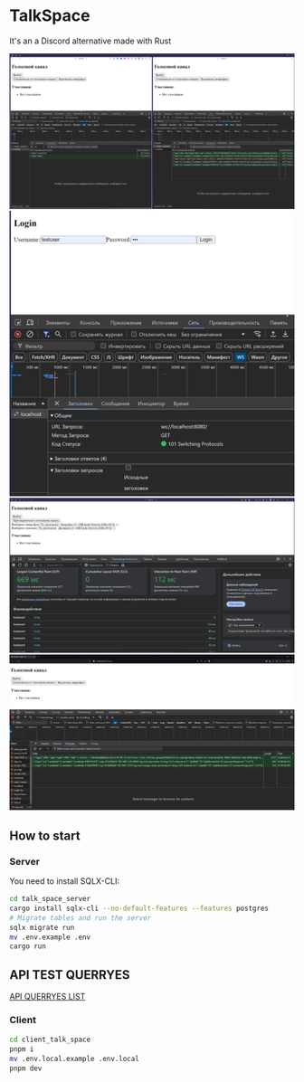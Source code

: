 # TalkSpace
It's an a Discord alternative made with Rust

![online](./advanced/online.png)
![login](./advanced/login.png)
![authorized](./advanced/authorized.png)
![in_voice](./advanced/in_voice.png)

## How to start
### Server
You need to install SQLX-CLI:
```bash
cd talk_space_server
cargo install sqlx-cli --no-default-features --features postgres
# Migrate tables and run the server
sqlx migrate run
mv .env.example .env
cargo run
```
## API TEST QUERRYES
[API QUERRYES LIST](./test_querryes.md)

### Client
```bash
cd client_talk_space
pnpm i
mv .env.local.example .env.local
pnpm dev
```